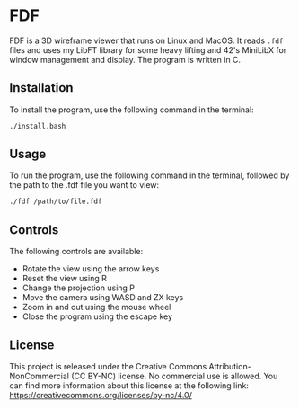 # FDF

FDF is a 3D wireframe viewer that runs on Linux and MacOS. It reads `.fdf` files and uses my LibFT library for some heavy lifting and 42's MiniLibX for window management and display. The program is written in C.

## Installation

To install the program, use the following command in the terminal:

```bash
./install.bash
```

## Usage

To run the program, use the following command in the terminal, followed by the path to the .fdf file you want to view:

```bash
./fdf /path/to/file.fdf
```

## Controls

The following controls are available:

- Rotate the view using the arrow keys
- Reset the view using R
- Change the projection using P
- Move the camera using WASD and ZX keys
- Zoom in and out using the mouse wheel
- Close the program using the escape key

## License

This project is released under the Creative Commons Attribution-NonCommercial (CC BY-NC) license. No commercial use is allowed. You can find more information about this license at the following link: https://creativecommons.org/licenses/by-nc/4.0/
